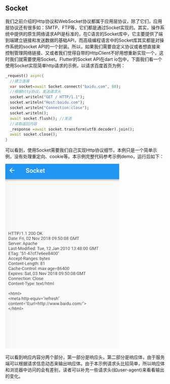 ## Socket

我们之前介绍的Http协议和WebSocket协议都属于应用层协议，除了它们，应用层协议还有很多如：SMTP、FTP等，它们都是通过Socket实现的。其实，操作系统中提供的原生网络请求API是标准的，在C语言的Socket库中，它主要提供了端到端建立链接和发送数据的基础API，而高级编程语言中的Socket库其实都是对操作系统的socket API的一个封装。所以，如果我们需要自定义协议或者想直接来控制管理网络链接、又或者我们觉得自带的HttpClient不好用想重新实现一个，这时我们就需要使用Socket。Flutter的Socket API在dart io包中，下面我们看一个使用Socket实现简单http请求的示例，以请求百度首页为例：

```dart
_request() async{
  //建立连接
  var socket=await Socket.connect("baidu.com", 80);
  //根据http协议，发送请求头
  socket.writeln("GET / HTTP/1.1");
  socket.writeln("Host:baidu.com");
  socket.writeln("Connection:close");
  socket.writeln();
  await socket.flush(); //发送
  //读取返回内容
  _response =await socket.transform(utf8.decoder).join();
  await socket.close();
}
```

可以看到，使用Socket需要我们自己实现Http协议细节，本例只是一个简单示例，没有处理重定向、cookie等。本示例完整代码参考示例demo，运行后如下：

![image-20181102175600643](../imgs/image-20181102175600643.png)

可以看到响应内容分两个部分，第一部分是响应头，第二部分是响应体，由于服务端可以根据请求信息动态来输出响应体。由于本示例请求头比较简单，所以响应体和浏览器中访问的会有差别，读者可以补充一些请求头(如user-agent)来看看输出的变化。

